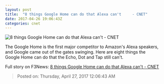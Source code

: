 ```yaml
---
layout: post
title:  "8 things Google Home can do that Alexa can't     - CNET"
date: 2017-04-26 19:06:43Z
categories: cnet
---
```


![8 things Google Home can do that Alexa can't     - CNET](https://cnet2.cbsistatic.com/img/U3NI6iGInp_oI3MA5m44s01ESDo=/670x503/2016/11/02/b9255937-2e81-4518-9492-9433ad2a768d/google-home-product-photos-27.jpg)

The Google Home is the first major competitor to Amazon's Alexa speakers, and Google came out of the gates swinging. Here are eight things the Google Home can do that the Echo, Dot and Tap still can't.


Full story on F3News: [8 things Google Home can do that Alexa can't     - CNET](http://www.f3nws.com/n/yEPceB)

> Posted on: Thursday, April 27, 2017 12:06:43 AM

